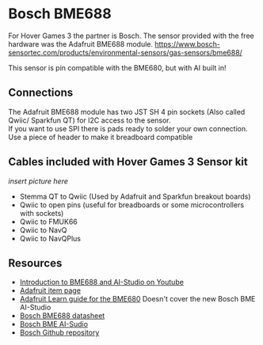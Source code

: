 # Bosch BME688
 For Hover Games 3 the partner is Bosch.  The sensor provided with the free hardware was the Adafruit BME688 module.
 https://www.bosch-sensortec.com/products/environmental-sensors/gas-sensors/bme688/
 
 This sensor is pin compatible with the BME680, but with AI built in!
 
 ## Connections 
 The Adafruit BME688 module has two JST SH 4 pin sockets (Also called Qwiic/ Sparkfun QT) for I2C access to the sensor.  
 If you want to use SPI there is pads ready to solder your own connection. Use a piece of header to make it breadboard compatible
 
 ## Cables included with Hover Games 3 Sensor kit
*insert picture here*
* Stemma QT to Qwiic (Used by Adafruit and Sparkfun breakout boards)
 * Qwiic to open pins (useful for breadboards or some microcontrollers with sockets)
 * Qwiic to FMUK66
 * Qwiic to NavQ
 * Qwiic to NavQPlus



 ## Resources 
  * [Introduction to BME688 and AI-Studio on Youtube](https://youtu.be/4vdliMRtxBY)
  * [Adafruit item page](https://www.adafruit.com/product/5046)
  * [Adafruit Learn guide for the BME680](https://learn.adafruit.com/adafruit-bme680-humidity-temperature-barometic-pressure-voc-gas) Doesn't cover the new Bosch BME AI-Studio
  * [Bosch BME688 datasheet](https://www.bosch-sensortec.com/media/boschsensortec/downloads/datasheets/bst-bme688-ds000.pdf)
  * [Bosch BME AI-Sudio](https://www.bosch-sensortec.com/software-tools/software/bme688-software/)
  * [Bosch Github repository](https://github.com/BoschSensortec)
  
